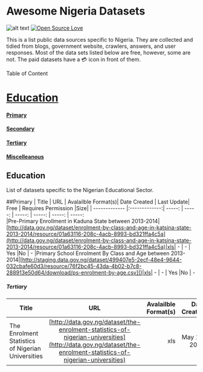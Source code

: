 Awesome Nigeria Datasets
=======================

![alt text](https://cdn.rawgit.com/sindresorhus/awesome/d7305f38d29fed78fa85652e3a63e154dd8e8829/media/badge.svg )
[![Open Source Love](https://badges.frapsoft.com/os/v1/open-source.svg?v=103)](https://github.com/ellerbrock/open-source-badges/)


This is a list public data sources specific to Nigeria. They are collected and tidied from blogs, government website, crawlers,  answers, and user responses. Most of the data sets listed below are free, however, some are not.
The paid datasets have a :credit_card: icon in front of them.


Table of Content

# [Education](#education)
####   [Primary](#primary)
####   [Secondary](#secondary)
####   [Tertiary](#tertiary)
####   [Miscelleanous](#miscellaneous)



## Education
List of datasets specific to the Nigerian Educational Sector.


##Primary
| Title                  | URL           | Avalailble Format(s)| Date Created     | Last Update| Free    | Requires Permission |Size|
| ------------- |:-------------:|    -----:           |  -----:          | -----:     | -----:  |  -----:   |         -----:  
|Pre-Primary Enrollment in Kaduna State between 2013-2014|[http://data.gov.ng/dataset/enrolment-by-class-and-age-in-katsina-state-2013-2014/resource/01a63116-208c-4acb-8993-bd321ffa4c5a](http://data.gov.ng/dataset/enrolment-by-class-and-age-in-katsina-state-2013-2014/resource/01a63116-208c-4acb-8993-bd321ffa4c5a)|xls|  -  | -  |  Yes |No | - 
|Primary School Enrolment By Class and Age between 2013-2014|[http://staging.data.gov.ng/dataset/499407e5-2ecf-48e4-9644-032cbafe60d3/resource/76f2bc45-43da-4b02-b7c8-288913e50d64/download/ps-enrolment-by-age.csv]()|xls|  -  | -  |  Yes |No | - 






##### Tertiary

| Title         | URL           | Avalailble Format(s)| Date Created     | Last Update| Free    | Requires Permission |Size|
| ------------- |:-------------:|    -----:           |  -----:          | -----:     | -----:  |  -----:   |         -----:  
|The Enrolment Statistics of Nigerian Universities              |[http://data.gov.ng/dataset/the-enrolment-statistics-of-nigerian-universities](http://data.gov.ng/dataset/the-enrolment-statistics-of-nigerian-universities)|xls|   May 17, 2017 |     May 17, 2017|   Yes      |            No         | -


